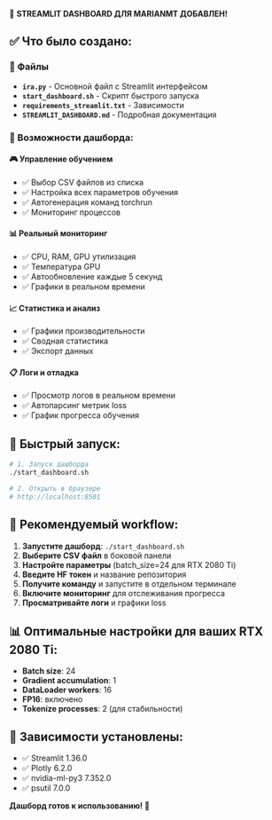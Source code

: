 🚀 **STREAMLIT DASHBOARD ДЛЯ MARIANMT ДОБАВЛЕН!**

## ✅ Что было создано:

### 📁 Файлы
- **`ira.py`** - Основной файл с Streamlit интерфейсом
- **`start_dashboard.sh`** - Скрипт быстрого запуска
- **`requirements_streamlit.txt`** - Зависимости
- **`STREAMLIT_DASHBOARD.md`** - Подробная документация

### 🌟 Возможности дашборда:

#### 🎮 Управление обучением
- ✅ Выбор CSV файлов из списка
- ✅ Настройка всех параметров обучения
- ✅ Автогенерация команд torchrun
- ✅ Мониторинг процессов

#### 📊 Реальный мониторинг
- ✅ CPU, RAM, GPU утилизация
- ✅ Температура GPU
- ✅ Автообновление каждые 5 секунд
- ✅ Графики в реальном времени

#### 📈 Статистика и анализ
- ✅ Графики производительности
- ✅ Сводная статистика
- ✅ Экспорт данных

#### 📋 Логи и отладка
- ✅ Просмотр логов в реальном времени
- ✅ Автопарсинг метрик loss
- ✅ График прогресса обучения

## 🚀 Быстрый запуск:

```bash
# 1. Запуск дашборда
./start_dashboard.sh

# 2. Открыть в браузере
# http://localhost:8501
```

## 🎯 Рекомендуемый workflow:

1. **Запустите дашборд**: `./start_dashboard.sh`
2. **Выберите CSV файл** в боковой панели
3. **Настройте параметры** (batch_size=24 для RTX 2080 Ti)
4. **Введите HF токен** и название репозитория
5. **Получите команду** и запустите в отдельном терминале
6. **Включите мониторинг** для отслеживания прогресса
7. **Просматривайте логи** и графики loss

## 📊 Оптимальные настройки для ваших RTX 2080 Ti:
- **Batch size**: 24
- **Gradient accumulation**: 1  
- **DataLoader workers**: 16
- **FP16**: включено
- **Tokenize processes**: 2 (для стабильности)

## 🔧 Зависимости установлены:
- ✅ Streamlit 1.36.0
- ✅ Plotly 6.2.0
- ✅ nvidia-ml-py3 7.352.0
- ✅ psutil 7.0.0

**Дашборд готов к использованию! 🎉**
